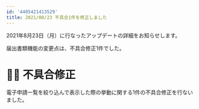 ```yaml
---
id: '4405421413529'
title: 2021/08/23 不具合1件を修正しました
---
```

2021年8月23日（月）に行なったアップデートの詳細をお知らせします。

届出書類機能の変更点は、不具合修正1件でした。

# 👨‍⚕️ 不具合修正

電子申請一覧を絞り込んで表示した際の挙動に関する1件の不具合修正を行ないました。
